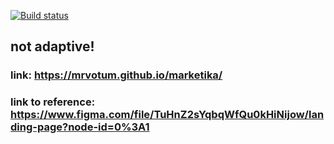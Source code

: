 [![Build status](https://ci.appveyor.com/api/projects/status/sxf7cdycohmtn8r4/branch/master?svg=true)](https://ci.appveyor.com/project/mrvotum/marketika/branch/master)

## not adaptive!
### link: https://mrvotum.github.io/marketika/
### link to reference: https://www.figma.com/file/TuHnZ2sYqbqWfQu0kHiNijow/landing-page?node-id=0%3A1
